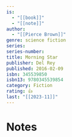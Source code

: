 ```yaml
---
is:
  - "[[book]]"
  - "[[note]]"
author:
  - "[[Pierce Brown]]"
genre: science fiction
series: 
series-number: 
title: Morning Star
publisher: Del Rey
published: 2016-02-09
isbn: 345539850
isbn13: 9780345539854
category: Fiction
rating: 👍
last: "[[2023-11]]"
---
```

# Notes
